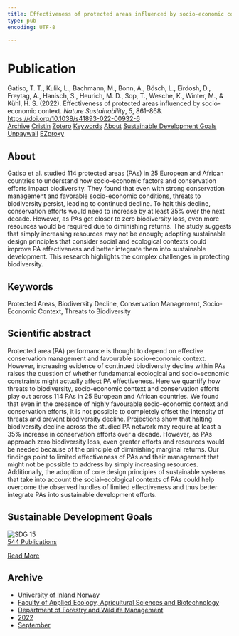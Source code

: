 ```yaml
---
title: Effectiveness of protected areas influenced by socio-economic context
type: pub
encoding: UTF-8

---
```

<h1>Publication</h1>
<article id="csl-bib-container-7Y9SA38N" class="csl-bib-container">
  <div class="csl-bib-body"> <div class="csl-entry">Gatiso, T. T., Kulik, L., Bachmann, M., Bonn, A., Bösch, L., Eirdosh, D., Freytag, A., Hanisch, S., Heurich, M. D., Sop, T., Wesche, K., Winter, M., &#38; Kühl, H. S. (2022). Effectiveness of protected areas influenced by socio-economic context. <i>Nature Sustainability</i>, <i>5</i>, 861–868. <a href="https://doi.org/10.1038/s41893-022-00932-6">https://doi.org/10.1038/s41893-022-00932-6</a></div> </div>
  <div class="csl-bib-buttons">
    <a href="#taxonomy-article-7Y9SA38N" alt="archive" class="csl-bib-button">Archive</a>
    <a href="https://app.cristin.no/results/show.jsf?id=2050235" alt="Cristin" class="csl-bib-button">Cristin</a>
    <a href="http://zotero.org/groups/5881554/items/7Y9SA38N" alt="Zotero" class="csl-bib-button">Zotero</a>
    <a href="#keywords-article-7Y9SA38N" alt="keywords" class="csl-bib-button">Keywords</a>
    <a href="#about-article-7Y9SA38N" alt="about_pub" class="csl-bib-button">About</a>
    <a href="#sdg-article-7Y9SA38N" alt="sdg" class="csl-bib-button">Sustainable Development Goals</a>
    <a href="https://doi.org/10.1038/s41893-022-00932-6" alt="Unpaywall" class="csl-bib-button">Unpaywall</a>
    <a href="https://doi.org/10.1038/s41893-022-00932-6" alt="EZproxy" class="csl-bib-button">EZproxy</a>
  </div>
  <div id="csl-bib-meta-container-7Y9SA38N"></div>
</article>
<div id="csl-bib-meta-7Y9SA38N" class="csl-bib-meta">
  <article id="about-article-7Y9SA38N" class="about_pub-article">
    <h1>About</h1>
    Gatiso et al. studied 114 protected areas (PAs) in 25 European and African countries to understand how socio-economic factors and conservation efforts impact biodiversity. They found that even with strong conservation management and favorable socio-economic conditions, threats to biodiversity persist, leading to continued decline. To halt this decline, conservation efforts would need to increase by at least 35% over the next decade. However, as PAs get closer to zero biodiversity loss, even more resources would be required due to diminishing returns. The study suggests that simply increasing resources may not be enough; adopting sustainable design principles that consider social and ecological contexts could improve PA effectiveness and better integrate them into sustainable development. This research highlights the complex challenges in protecting biodiversity.
  </article>
  <article id="keywords-article-7Y9SA38N" class="keywords-article">
    <h1>Keywords</h1>
    Protected Areas, Biodiversity Decline, Conservation Management, Socio-Economic Context, Threats to Biodiversity
  </article>
  <article id="abstract-article-7Y9SA38N" class="abstract-article">
    <h1>Scientific abstract</h1>
    Protected area (PA) performance is thought to depend on effective conservation management and favourable socio-economic context. However, increasing evidence of continued biodiversity decline within PAs raises the question of whether fundamental ecological and socio-economic constraints might actually affect PA effectiveness. Here we quantify how threats to biodiversity, socio-economic context and conservation efforts play out across 114 PAs in 25 European and African countries. We found that even in the presence of highly favourable socio-economic context and conservation efforts, it is not possible to completely offset the intensity of threats and prevent biodiversity decline. Projections show that halting biodiversity decline across the studied PA network may require at least a 35% increase in conservation efforts over a decade. However, as PAs approach zero biodiversity loss, even greater efforts and resources would be needed because of the principle of diminishing marginal returns. Our findings point to limited effectiveness of PAs and their management that might not be possible to address by simply increasing resources. Additionally, the adoption of core design principles of sustainable systems that take into account the social–ecological contexts of PAs could help overcome the observed hurdles of limited effectiveness and thus better integrate PAs into sustainable development efforts.
  </article>
  <article id="sdg-article-7Y9SA38N" class="sdg-article">
    <h1>Sustainable Development Goals</h1>
    <div class="sdg-container"><div id="sdg15" class="sdg">
        <img src="{{< params subfolder >}}images/sdg/sdg15_en.png" class="image" alt="SDG 15">
        <div class="sdg-overlay">
          <a href="{{< params subfolder >}}en/archive/?sdg=15#archive" class="sdg-publication-count"><span>544</span> Publications</a>
          <p><a href="https://sdgs.un.org/goals/goal15" class="sdg-read-more">Read More</a></p>
        </div>
      </div></div>
  </article>
  <article id="taxonomy-article-7Y9SA38N" class="taxonomy-article">
    <h1>Archive</h1>
    <ul>
      <li><a href="{{< params subfolder >}}en/archive/?key=3DCRN523">University of Inland Norway</a></li>
      <li><a href="{{< params subfolder >}}en/archive/?key=T77LXH6D">Faculty of Applied Ecology, Agricultural Sciences and Biotechnology</a></li>
      <li><a href="{{< params subfolder >}}en/archive/?key=7TRARPE3">Department of Forestry and Wildlife Management</a></li>
      <li><a href="{{< params subfolder >}}en/archive/?key=H9K9UC39">2022</a></li>
      <li><a href="{{< params subfolder >}}en/archive/?key=STM4XRGY">September</a></li>
    </ul>
  </article>
</div>
